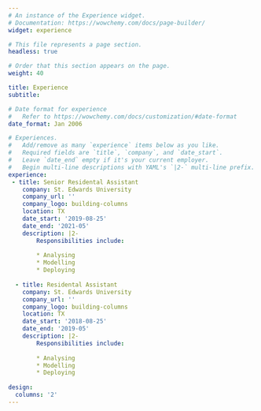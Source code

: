 ```yaml
---
# An instance of the Experience widget.
# Documentation: https://wowchemy.com/docs/page-builder/
widget: experience

# This file represents a page section.
headless: true

# Order that this section appears on the page.
weight: 40

title: Experience
subtitle:

# Date format for experience
#   Refer to https://wowchemy.com/docs/customization/#date-format
date_format: Jan 2006

# Experiences.
#   Add/remove as many `experience` items below as you like.
#   Required fields are `title`, `company`, and `date_start`.
#   Leave `date_end` empty if it's your current employer.
#   Begin multi-line descriptions with YAML's `|2-` multi-line prefix.
experience:
 - title: Senior Residental Assistant 
    company: St. Edwards University
    company_url: ''
    company_logo: building-columns
    location: TX
    date_start: '2019-08-25'
    date_end: '2021-05'
    description: |2-
        Responsibilities include:
        
        * Analysing
        * Modelling
        * Deploying
        
  - title: Residental Assistant 
    company: St. Edwards University
    company_url: ''
    company_logo: building-columns
    location: TX
    date_start: '2018-08-25'
    date_end: '2019-05'
    description: |2-
        Responsibilities include:
        
        * Analysing
        * Modelling
        * Deploying
        
design:
  columns: '2'
---
```

